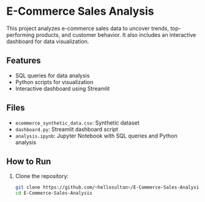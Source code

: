 # E-Commerce Sales Analysis

This project analyzes e-commerce sales data to uncover trends, top-performing products, and customer behavior. It also includes an interactive dashboard for data visualization.

## Features
- SQL queries for data analysis
- Python scripts for visualization
- Interactive dashboard using Streamlit

## Files
- `ecommerce_synthetic_data.csv`: Synthetic dataset
- `dashboard.py`: Streamlit dashboard script
- `analysis.ipynb`: Jupyter Notebook with SQL queries and Python analysis

## How to Run
1. Clone the repository:
   ```bash
   git clone https://github.com/<hellosultan>/E-Commerce-Sales-Analysis.git
   cd E-Commerce-Sales-Analysis
